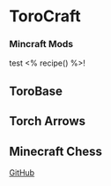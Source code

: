 # ToroCraft
### Mincraft Mods

test <% recipe() %>!

## ToroBase

## Torch Arrows

## Minecraft Chess


[GitHub](https://github.com/frodare/torocraft)
